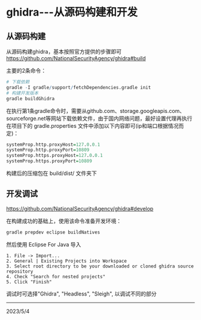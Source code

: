 # ghidra---从源码构建和开发

## 从源码构建
从源码构建ghidra，基本按照官方提供的步骤即可  
https://github.com/NationalSecurityAgency/ghidra#build  

主要的2条命令：  
```r
# 下载依赖
gradle -I gradle/support/fetchDependencies.gradle init
# 构建开发版本
gradle buildGhidra
```

在执行第1条gradle命令时，需要从github.com、storage.googleapis.com、sourceforge.net等网站下载依赖文件，由于国内网络问题，最好设置代理再执行  
在项目下的 gradle.properties 文件中添加以下内容即可(ip和端口根据情况而定)：  
```r
systemProp.http.proxyHost=127.0.0.1
systemProp.http.proxyPort=10809
systemProp.https.proxyHost=127.0.0.1
systemProp.https.proxyPort=10809
```

构建后的压缩包在 build/dist/ 文件夹下  


## 开发调试
https://github.com/NationalSecurityAgency/ghidra#develop  

在构建成功的基础上，使用该命令准备开发环境：  
```r
gradle prepdev eclipse buildNatives
```

然后使用 Eclipse For Java 导入  
```
1. File -> Import...
2. General | Existing Projects into Workspace
3. Select root directory to be your downloaded or cloned ghidra source repository
4. Check "Search for nested projects"
5. Click "Finish"
```

调试时可选择"Ghidra", "Headless", "Sleigh", 以调试不同的部分    


---
2023/5/4  
